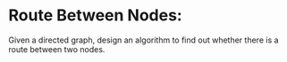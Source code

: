 # Route Between Nodes:

Given a directed graph, design an algorithm to find out whether there is a route between two nodes.
